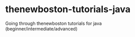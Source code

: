 # thenewboston-tutorials-java
Going through thenewboston tutorials for java (beginner/intermediate/advanced)
